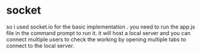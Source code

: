 # socket
so i used socket.io  for the basic implementation .
you need to run the app.js file in the command prompt to run it.
it will host a local server and you can connect multiple users to check the working by opening multiple tabs to connect to the local server.

